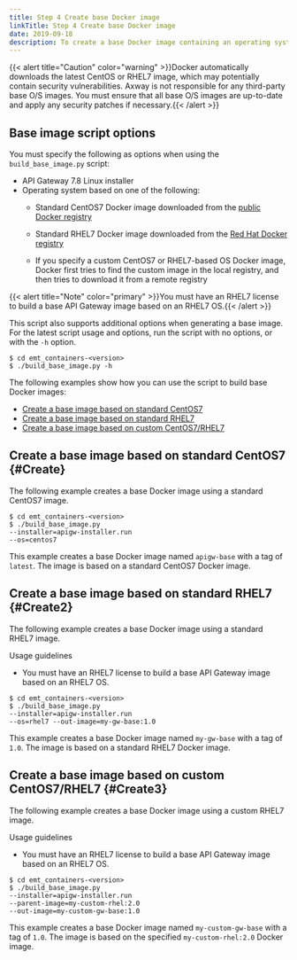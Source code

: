 ```yaml
---
title: Step 4 Create base Docker image
linkTitle: Step 4 Create base Docker image
date: 2019-09-18
description: To create a base Docker image containing an operating system and an API Gateway installation, use the `build_base_image.py` script. This script builds a base API Gateway Docker image using an API Gateway7.8 Linux installer and a Docker image based on a standard or custom CentOS7 or RHEL7 operating system image.
---
```


{{< alert title="Caution" color="warning" >}}Docker automatically downloads the latest CentOS or RHEL7 image, which may potentially contain security vulnerabilities. Axway is not responsible for any third-party base O/S images. You must ensure that all base O/S images are up-to-date and apply any security patches if necessary.{{< /alert >}}

## Base image script options

You must specify the following as options when using the `build_base_image.py` script:

* API Gateway 7.8 Linux installer
* Operating system based on one of the following:
  * Standard CentOS7 Docker image downloaded from the [public Docker registry](https://store.docker.com/)
  * Standard RHEL7 Docker image downloaded from the [Red Hat Docker registry](https://access.redhat.com/containers)
  * If you specify a custom CentOS7 or RHEL7-based OS Docker image, Docker first tries to find the custom image in the local registry, and then tries to download it from a remote registry

    >

{{< alert title="Note" color="primary" >}}You must have an RHEL7 license to build a base API Gateway image based on an RHEL7 OS.{{< /alert >}}

This script also supports additional options when generating a base image. For the latest script usage and options, run the script with no options, or with the `-h` option.  

```
$ cd emt_containers-<version>
$ ./build_base_image.py -h
```

The following examples show how you can use the script to build base Docker images:

* [Create a base image based on standard CentOS7](#Create)
* [Create a base image based on standard RHEL7](#Create2)
* [Create a base image based on custom CentOS7/RHEL7](#Create3)

## Create a base image based on standard CentOS7 {#Create}

The following example creates a base Docker image using a standard CentOS7 image.

```
$ cd emt_containers-<version>
$ ./build_base_image.py
--installer=apigw-installer.run
--os=centos7
```

This example creates a base Docker image named `apigw-base` with a tag of `latest`. The image is based on a standard CentOS7 Docker image.

## Create a base image based on standard RHEL7 {#Create2}

The following example creates a base Docker image using a standard RHEL7 image.

Usage guidelines

* You must have an RHEL7 license to build a base API Gateway image based on an RHEL7 OS.

```
$ cd emt_containers-<version>
$ ./build_base_image.py
--installer=apigw-installer.run
--os=rhel7 --out-image=my-gw-base:1.0
```

This example creates a base Docker image named `my-gw-base` with a tag of `1.0`. The image is based on a standard RHEL7 Docker image.

## Create a base image based on custom CentOS7/RHEL7 {#Create3}

The following example creates a base Docker image using a custom RHEL7 image.

Usage guidelines

* You must have an RHEL7 license to build a base API Gateway image based on an RHEL7 OS.

```
$ cd emt_containers-<version>
$ ./build_base_image.py
--installer=apigw-installer.run
--parent-image=my-custom-rhel:2.0
--out-image=my-custom-gw-base:1.0
```

This example creates a base Docker image named `my-custom-gw-base` with a tag of `1.0`. The image is based on the specified `my-custom-rhel:2.0` Docker image.
